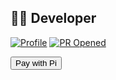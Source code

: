 ## 👨‍💻 Developer
   [![Profile](https://img.shields.io/badge/GitHub-Profile-brightgreen)](https://github.com/benniepeter)
   [![PR Opened](https://github.com/cloudflare/cloudflare-docs/actions/workflows/pr.yml/badge.svg)](https://github.com/cloudflare/cloudflare-docs/actions/workflows/pr.yml)
<!DOCTYPE html>
<title>VicTechFish App</title>
<script src="https://sdk.minepi.com/pi-sdk.js"></script>
<script>
  Pi.init({
    version: "2.0",
    sandbox: false, 
    onReady: function() {
      console.log("Pi SDK imeandaliwa!");
      document.getElementById("pay-button").addEventListener("click", payWithPi);
    }
  });

  function payWithPi() {
    Pi.createPayment({
      amount: 10,
      memo: "Malipo ya huduma",
      metadata: { productId: "123" }
    });
  }
</script>
<button id="pay-button">Pay with Pi</button>
